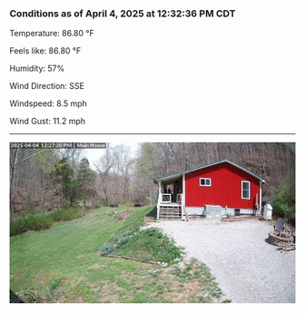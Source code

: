 ### Conditions as of April 4, 2025 at 12:32:36 PM CDT 

Temperature: 86.80 &deg;F

Feels like: 86.80 &deg;F

Humidity: 57%

Wind Direction: SSE

Windspeed: 8.5 mph

Wind Gust: 11.2 mph

---

<img src="./images/latest.jpeg"/>

